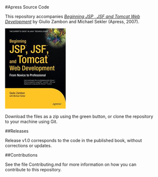 #Apress Source Code

This repository accompanies [*Beginning JSP , JSF and Tomcat Web Development*](http://www.apress.com/9781590599044) by Giulio Zambon and Michael Sekler (Apress, 2007).

![Cover image](9781590599044.jpg)

Download the files as a zip using the green button, or clone the repository to your machine using Git.

##Releases

Release v1.0 corresponds to the code in the published book, without corrections or updates.

##Contributions

See the file Contributing.md for more information on how you can contribute to this repository.
